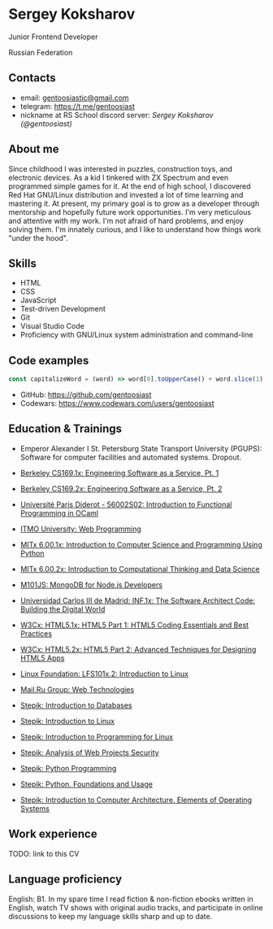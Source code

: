# Sergey Koksharov

Junior Frontend Developer

Russian Federation

## Contacts

- email: <gentoosiastic@gmail.com>
- telegram: <https://t.me/gentoosiast>
- nickname at RS School discord server: _Sergey Koksharov (@gentoosiast)_

## About me

Since childhood I was interested in puzzles, construction toys, and electronic
devices. As a kid I tinkered with ZX Spectrum and even programmed simple games
for it. At the end of high school, I discovered Red Hat GNU/Linux distribution
and invested a lot of time learning and mastering it. At present, my primary
goal is to grow as a developer through mentorship and hopefully future work
opportunities. I'm very meticulous and attentive with my work. I'm not afraid
of hard problems, and enjoy solving them. I'm innately curious, and I like to
understand how things work "under the hood".

## Skills

- HTML
- CSS
- JavaScript
- Test-driven Development
- Git
- Visual Studio Code
- Proficiency with GNU/Linux system administration and command-line

## Code examples

```javascript
const capitalizeWord = (word) => word[0].toUpperCase() + word.slice(1);
```

- GitHub: <https://github.com/gentoosiast>
- Codewars: <https://www.codewars.com/users/gentoosiast>

## Education & Trainings

- Emperor Alexander I St. Petersburg State Transport University (PGUPS):
  Software for computer facilities and automated systems. Dropout.

- [Berkeley CS169.1x: Engineering Software as a Service, Pt. 1](https://courses.edx.org/certificates/00fb18e87ec241aa8d9e3c6932e25c88)
- [Berkeley CS169.2x: Engineering Software as a Service, Pt. 2](https://courses.edx.org/certificates/ef125169f8414962b2b596bf6d2dba2d)
- [Université Paris Diderot - 56002S02: Introduction to Functional Programming in OCaml](https://lms.fun-mooc.fr/media/attestations/attestation_suivi_parisdiderot_56002S02_session02_3570f7fd0a7325affcb90aa89a909e05.pdf)
- [ITMO University: Web Programming](https://cert.openedu.ru/downloads/e7b725b57ded445dbffacfd6fbefab85/Certificate.pdf)
- [MITx 6.00.1x: Introduction to Computer Science and Programming Using Python](https://courses.edx.org/certificates/8832d0af283b4344b31fc6564bcaa483)
- [MITx 6.00.2x: Introduction to Computational Thinking and Data Science](https://courses.edx.org/certificates/8837bc4d7f424c62b0fc97dc36265f6f)
- [M101JS: MongoDB for Node.js Developers](https://university.mongodb.com/course_completion/8babc8a0ecad46cba306f3411070a198)
- [Universidad Carlos III de Madrid: INF.1x: The Software Architect Code: Building the Digital World](https://courses.edx.org/certificates/78dde963fe094fe3a778e3a58cf98b9d)
- [W3Cx: HTML5.1x: HTML5 Part 1: HTML5 Coding Essentials and Best Practices](https://courses.edx.org/certificates/26c6293e91e8466ba54cd7d274a62653)
- [W3Cx: HTML5.2x: HTML5 Part 2: Advanced Techniques for Designing HTML5 Apps](https://courses.edx.org/certificates/17728dc750274964bad43ae664b7fd02)
- [Linux Foundation: LFS101x.2: Introduction to Linux](https://s3.amazonaws.com/verify.edx.org/downloads/1db649afe13a406e8a8e04a715f33f0e/Certificate.pdf)
- [Mail.Ru Group: Web Technologies](https://stepik.org/certificate/27f8a82818f59b883f32b5718654be641834aeaf.pdf)
- [Stepik: Introduction to Databases](https://stepik.org/certificate/b0cfecf1d64e01fb755b740b410f5669ee4b6a51.pdf)
- [Stepik: Introduction to Linux](https://stepik.org/certificate/33ea459c944a2a9eeade79688f147fabaa01ebfa.pdf)
- [Stepik: Introduction to Programming for Linux](https://stepik.org/certificate/1519a181c908792ad2e5e47624ca22fb12f29b08.pdf)
- [Stepik: Analysis of Web Projects Security](https://stepik.org/certificate/aa87a51deb9baf37c1c34b779ec906b1fbed61ef.pdf)
- [Stepik: Python Programming](https://stepik.org/certificate/1fc45081051ad0fedf09945db0fce2c43927712b.pdf)
- [Stepik: Python. Foundations and Usage](https://stepik.org/certificate/60e0510c23eacc93b71471d6faa7635ebeb49d0b.pdf)
- [Stepik: Introduction to Computer Architecture. Elements of Operating Systems](https://stepik.org/certificate/4703c9d88fb42ab31d13e8ed8a95da1ea11334f4.pdf)

## Work experience

TODO: link to this CV

## Language proficiency

English: B1. In my spare time I read fiction & non-fiction ebooks written in
English, watch TV shows with original audio tracks, and participate in online
discussions to keep my language skills sharp and up to date.
